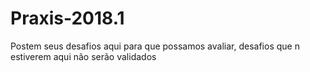# Praxis-2018.1
Postem seus desafios aqui para que possamos avaliar, desafios que n estiverem aqui não serão validados
